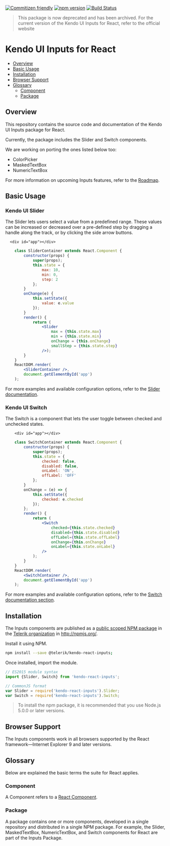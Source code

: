 [![Commitizen friendly](https://img.shields.io/badge/commitizen-friendly-brightgreen.svg)](http://commitizen.github.io/cz-cli/)
[![npm version](https://badge.fury.io/js/%40telerik%2Fkendo-react-inputs.svg)](https://badge.fury.io/js/%40telerik%2Fkendo-react-inputs)
[![Build Status](https://travis-ci.org/telerik/kendo-react-inputs.svg?branch=master)](https://travis-ci.org/telerik/kendo-react-inputs)

>This package is now deprecated and has been archived. For the current version of the Kendo UI Inputs for React, refer to the official website

# Kendo UI Inputs for React

* [Overview](https://github.com/telerik/kendo-react-inputs#overview)
* [Basic Usage](https://github.com/telerik/kendo-react-inputs#basic-usage)
* [Installation](https://github.com/telerik/kendo-react-inputs#installation)
* [Browser Support](https://github.com/telerik/kendo-react-inputs#browser-support)
* [Glossary](https://github.com/telerik/kendo-react-inputs#glossary)
  * [Component](https://github.com/telerik/kendo-react-inputs#component)
  * [Package](https://github.com/telerik/kendo-react-inputs#package)

## Overview

This repository contains the source code and documentation of the Kendo UI Inputs package for React.

Currently, the package includes the Slider and Switch components.

We are working on porting the ones listed below too:

* ColorPicker
* MaskedTextBox
* NumericTextBox

For more information on upcoming Inputs features, refer to the [Roadmap](https://github.com/telerik/kendo-react-inputs/blob/master/docs/roadmap.md).

## Basic Usage

### Kendo UI Slider

The Slider lets users select a value from a predefined range. These values can be increased or decreased over a pre-defined step by dragging a handle along the track, or by clicking the side arrow buttons.

```html-preview
  <div id="app"></div>
```
```jsx
    class SliderContainer extends React.Component {
        constructor(props) {
            super(props);
            this.state = {
                max: 10,
                min: 0,
                step: 2
            };
        }
        onChange(e) {
            this.setState({
                value: e.value
            });
        }
        render() {
            return (
                <Slider
                    max = {this.state.max}
                    min = {this.state.min}
                    onChange = {this.onChange}
                    smallStep = {this.state.step}
                />);
        }
    }
    ReactDOM.render(
        <SliderContainer />,
        document.getElementById('app')
    );

```

For more examples and available configuration options, refer to the [Slider documentation](https://github.com/telerik/kendo-react-inputs/blob/master/docs/slider/index.md).

### Kendo UI Switch

The Switch is a component that lets the user toggle between checked and unchecked states.

````html-preview
    <div id="app"></div>
````
````jsx
    class SwitchContainer extends React.Component {
        constructor(props) {
            super(props);
            this.state = {
                checked: false,
                disabled: false,
                onLabel: 'ON',
                offLabel: 'OFF'
            };
        }
        onChange = (e) => {
            this.setState({
                checked: e.checked
            });
        };
        render() {
            return (
                <Switch
                    checked={this.state.checked}
                    disabled={this.state.disabled}
                    offLabel={this.state.offLabel}
                    onChange={this.onChange}
                    onLabel={this.state.onLabel}
                />
            );
        }
    }
    ReactDOM.render(
        <SwitchContainer />,
        document.getElementById('app')
    );
````

For more examples and available configuration options, refer to the [Switch documentation section](https://github.com/telerik/kendo-react-inputs/blob/master/docs/switch/index.md).

## Installation

The Inputs components are published as a [public scoped NPM package](https://docs.npmjs.com/misc/scope) in the [Telerik organization](https://www.npmjs.com/~telerik) in http://npmjs.org/.

Install it using NPM.

```sh
npm install --save @telerik/kendo-react-inputs;
```

Once installed, import the module.

```jsx
// ES2015 module syntax
import {Slider, Switch} from 'kendo-react-inputs';
```
```jsx
// CommonJS format
var Slider = require('kendo-react-inputs').Slider;
var Switch = require('kendo-react-inputs').Switch;
```

> To install the npm package, it is recommended that you use Node.js 5.0.0 or later versions.

## Browser Support

The Inputs components work in all browsers supported by the React framework&mdash;Internet Explorer 9 and later versions.

## Glossary

Below are explained the basic terms the suite for React applies.

### Component

A Component refers to a [React Component](https://facebook.github.io/react/docs/jsx-in-depth.html#html-tags-vs.-react-components).

### Package

A package contains one or more components, developed in a single repository and distributed in a single NPM package. For example, the Slider, MaskedTextBox, NumericTextBox, and Switch components for React are part of the Inputs Package.
